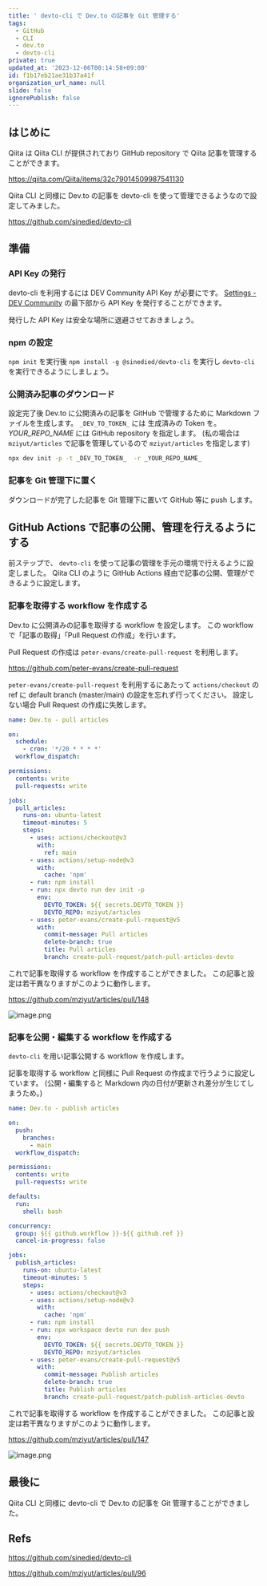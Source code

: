 ```yaml
---
title: ' devto-cli で Dev.to の記事を Git 管理する'
tags:
  - GitHub
  - CLI
  - dev.to
  - devto-cli
private: true
updated_at: '2023-12-06T00:14:58+09:00'
id: f1b17eb21ae31b37a41f
organization_url_name: null
slide: false
ignorePublish: false
---
```


## はじめに

Qiita は Qiita CLI が提供されており GitHub repository で Qiita 記事を管理することができます。

https://qiita.com/Qiita/items/32c79014509987541130

Qiita CLI と同様に Dev.to の記事を devto-cli を使って管理できるようなので設定してみました。

https://github.com/sinedied/devto-cli

## 準備

### API Key の発行

devto-cli を利用するには DEV Community API Key が必要にです。
[Settings - DEV Community](https://dev.to/settings/extensions) の最下部から API Key を発行することができます。

発行した API Key は安全な場所に退避させておきましょう。

### npm の設定

`npm init` を実行後 `npm install -g @sinedied/devto-cli` を実行し `devto-cli` を実行できるようにしましょう。

### 公開済み記事のダウンロード

設定完了後 Dev.to に公開済みの記事を GitHub で管理するために Markdown ファイルを生成します。
`_DEV_TO_TOKEN_` には 生成済みの Token を。 _YOUR_REPO_NAME_ には GitHub repository を指定します。
(私の場合は `mziyut/articles` で記事を管理しているので `mziyut/articles` を指定します)

```sh
npx dev init -p -t _DEV_TO_TOKEN_  -r _YOUR_REPO_NAME_
```

### 記事を Git 管理下に置く

ダウンロードが完了した記事を Git 管理下に置いて GitHub 等に push します。

## GitHub Actions で記事の公開、管理を行えるようにする

前ステップで、 `devto-cli` を使って記事の管理を手元の環境で行えるように設定しました。
Qiita CLI のように GitHub Actions 経由で記事の公開、管理ができるように設定します。

### 記事を取得する workflow を作成する

Dev.to に公開済みの記事を取得する workflow を設定します。
この workflow で「記事の取得」「Pull Request の作成」を行います。

Pull Request の作成は `peter-evans/create-pull-request` を利用します。

https://github.com/peter-evans/create-pull-request

`peter-evans/create-pull-request` を利用するにあたって `actions/checkout` の ref に default branch (master/main) の設定を忘れず行ってください。
設定しない場合 Pull Request の作成に失敗します。

```yml:.github/workflows/devto_pull_articles.yml
name: Dev.to - pull articles

on:
  schedule:
    - cron: '*/20 * * * *'
  workflow_dispatch:

permissions:
  contents: write
  pull-requests: write

jobs:
  pull_articles:
    runs-on: ubuntu-latest
    timeout-minutes: 5
    steps:
      - uses: actions/checkout@v3
        with:
          ref: main
      - uses: actions/setup-node@v3
        with:
          cache: 'npm'
      - run: npm install
      - run: npx devto run dev init -p
        env:
          DEVTO_TOKEN: ${{ secrets.DEVTO_TOKEN }}
          DEVTO_REPO: mziyut/articles
      - uses: peter-evans/create-pull-request@v5
        with:
          commit-message: Pull articles
          delete-branch: true
          title: Pull articles
          branch: create-pull-request/patch-pull-articles-devto
```

これで記事を取得する workflow を作成することができました。
この記事と設定は若干異なりますがこのように動作します。

https://github.com/mziyut/articles/pull/148

![image.png](https://qiita-image-store.s3.ap-northeast-1.amazonaws.com/0/55950/18764aaf-2667-eb04-3188-1bcdd783f781.png)

### 記事を公開・編集する workflow を作成する

`devto-cli` を用い記事公開する workflow を作成します。

記事を取得する workflow と同様に Pull Request の作成まで行うように設定しています。
(公開・編集すると Markdown 内の日付が更新され差分が生じてしまうため。)

```yml:.github/workflows/devto_publish_articles.yml
name: Dev.to - publish articles

on:
  push:
    branches:
      - main
  workflow_dispatch:

permissions:
  contents: write
  pull-requests: write

defaults:
  run:
    shell: bash

concurrency:
  group: ${{ github.workflow }}-${{ github.ref }}
  cancel-in-progress: false

jobs:
  publish_articles:
    runs-on: ubuntu-latest
    timeout-minutes: 5
    steps:
      - uses: actions/checkout@v3
      - uses: actions/setup-node@v3
        with:
          cache: 'npm'
      - run: npm install
      - run: npx workspace devto run dev push
        env:
          DEVTO_TOKEN: ${{ secrets.DEVTO_TOKEN }}
          DEVTO_REPO: mziyut/articles
      - uses: peter-evans/create-pull-request@v5
        with:
          commit-message: Publish articles
          delete-branch: true
          title: Publish articles
          branch: create-pull-request/patch-publish-articles-devto
```

これで記事を取得する workflow を作成することができました。
この記事と設定は若干異なりますがこのように動作します。

https://github.com/mziyut/articles/pull/147

![image.png](https://qiita-image-store.s3.ap-northeast-1.amazonaws.com/0/55950/00996c2c-355d-d6ce-ba4a-ed5238d803ed.png)

## 最後に

Qiita CLI と同様に devto-cli で Dev.to の記事を Git 管理することができました。

## Refs

https://github.com/sinedied/devto-cli

https://github.com/mziyut/articles/pull/96
